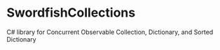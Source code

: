 # SwordfishCollections
C# library for Concurrent Observable Collection, Dictionary, and Sorted Dictionary
